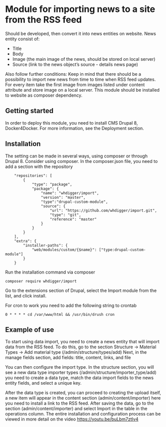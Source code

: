 # Module for importing news to a site from the RSS feed
Should be developed, then convert it into news entities on website.
News entity consist of:
* Title
* Body
* Image (the main image of the news, should be stored on local server)
* Source (link to the news object’s source - details news page)

Also follow further conditions:
Keep in mind that there should be a possibility to import new news from time to time when RSS feed updates.
For every item take the first image from images listed under content attribute and store image on a local server.
This module should be installed to website as composer dependency.

Getting started
------------
In order to deploy this module, you need to install CMS Drupal 8, Docker4Docker. For more information, see the Deployment section.

Installation
------------
The setting can be made in several ways, using composer or through Drupal 8. Consider using composer.
In the composer.json file, you need to add a section with the repository
```
    "repositories": [
        {
            "type": "package",
            "package": {
                "name": "whdigger/import",
                "version": "master",
                "type":"drupal-custom-module",
                "source": {
                    "url": "https://github.com/whdigger/import.git",
                    "type": "git",
                    "reference": "master"
                }
            }
        }
    ],
    "extra": {
        "installer-paths": {
            "web/modules/custom/{$name}": ["type:drupal-custom-module"]
        }
    }
```
Run the installation command via composer
```
composer require whdigger/import
```
Go to the extensions section of Drupal, select the Import module from the list, and click install.

For cron to work you need to add the following string to crontab
```
0 * * * * cd /var/www/html && /usr/bin/drush cron 
```

Example of use
------------
To start using data import, you need to create a news entity that will import data from the RSS feed. To do this, go to the section Structure -> Material Types -> Add material type (/admin/structure/types/add)
Next, in the manage fields section, add fields: title, content, links, and file

You can then configure the import type.
In the structure section, you will see a new data type importer types (/admin/structure/importer_type/add) you need to create a data type, match the data import fields to the news entity fields, and select a unique key.

After the data type is created, you can proceed to creating the upload itself, a new item will appear in the content section (admin/content/importer) here you need to install a link to the RSS feed. After saving the data, go to the section (admin/content/importer) and select Import in the table in the operations column.
The entire installation and configuration process can be viewed in more detail on the video https://youtu.be/buLbm7ztIv4
